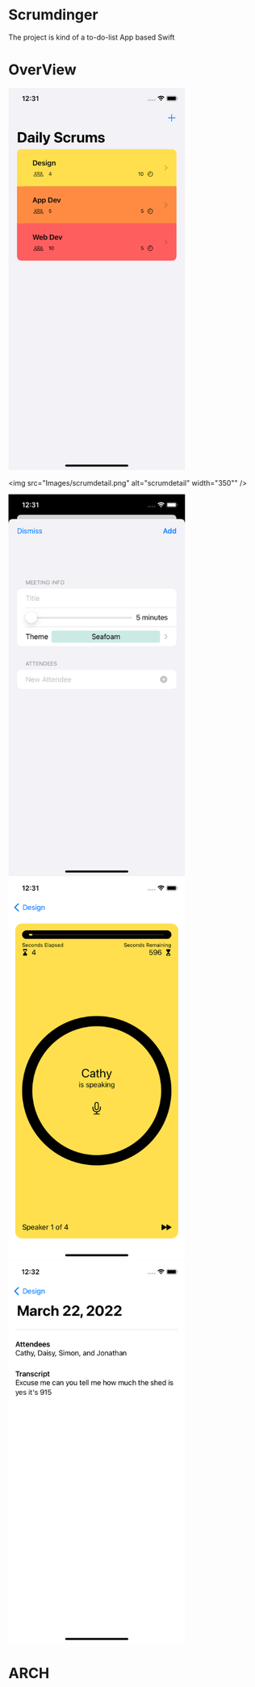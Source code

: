 # Scrumdinger
The project is kind of a to-do-list App based Swift

# OverView

<img src="Images/scrumsview.png" alt="scrumsview"  width="350" />

<img src="Images/scrumdetail.png" alt="scrumdetail" width="350"" />

<img src="Images/scrumedit.png" alt="scrumedit" width="350" />

<img src="Images/meetingview.png" alt="meetingview" width="350" />

<img src="Images/historyview.png" alt="historyview" width="350" />



# ARCH



